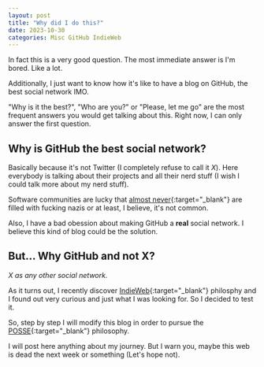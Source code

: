 ```yaml
---
layout: post
title: "Why did I do this?"
date: 2023-10-30
categories: Misc GitHub IndieWeb
---
```

In fact this is a very good question. The most immediate answer is I'm bored. Like a lot.

Additionally, I just want to know how it's like to have a blog on GitHub, the best social network IMO.

"Why is it the best?", "Who are you?" or "Please, let me go" are the most frequent answers you would get talking about this. Right now, I can only answer the first question.

## Why is GitHub the best social network?
Basically because it's not Twitter (I completely refuse to call it *X*). Here everybody is talking about their projects and all their nerd stuff (I wish I could talk more about my nerd stuff).

Software communities are lucky that [almost never][scala_nazis]{:target="_blank"} are filled with fucking nazis or at least, I believe, it's not common.

Also, I have a bad obession about making GitHub a **real** social network. I believe this kind of blog could be the solution.

## But... Why GitHub and not X?
*X as any other social network.*

As it turns out, I recently discover [IndieWeb][indie_web]{:target="_blank"} philosphy and I found out very curious and just what I was looking for. So I decided to test it.

So, step by step I will modify this blog in order to pursue the [POSSE][POSSE]{:target="_blank"} philosophy.

I will post here anything about my journey. But I warn you, maybe this web is dead the next week or something (Let's hope not).

[scala_nazis]: https://contributors.scala-lang.org/t/politics-safety-and-the-future-of-scala/5317
[indie_web]: https://indieweb.org/
[POSSE]: https://indieweb.org/POSSE
